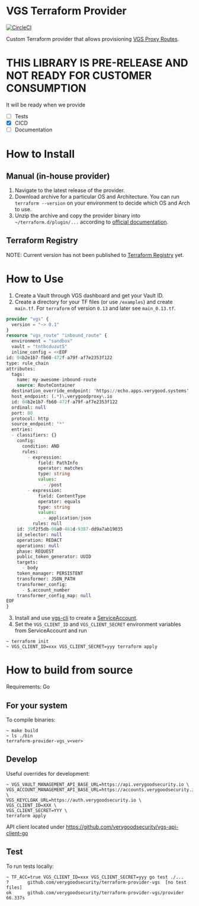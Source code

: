 # VGS Terraform Provider

[![CircleCI](https://circleci.com/gh/verygoodsecurity/terraform-provider-vgs.svg?style=svg&circle-token=8ae379e820e61ec6f8e8451ebaf5ed6958fa7c13)](https://circleci.com/gh/verygoodsecurity/terraform-provider-vgs)

Custom Terraform provider that allows provisioning [VGS Proxy Routes](https://www.verygoodsecurity.com/docs/guides/managing-your-routes).

# THIS LIBRARY IS PRE-RELEASE AND NOT READY FOR CUSTOMER CONSUMPTION

It will be ready when we provide

- [ ] Tests
- [x] CICD
- [ ] Documentation

# How to Install

## Manual (in-house provider)
1. Navigate to the latest release of the provider.
2. Download archive for a particular OS and Architecture. You can run `terraform --version` on your environment to decide which OS and Arch to use.
3. Unzip the archive and copy the provider binary into `~/terraform.d/plugin/...` according to [official documentation](https://www.terraform.io/docs/cloud/run/install-software.html#in-house-providers).

## Terraform Registry
NOTE: Current version has not been published to [Terraform Registry](https://registry.terraform.io/) yet.

# How to Use
1. Create a Vault through VGS dashboard and get your Vault ID.
2. Create a directory for your TF files (or use `/examples`) and create `main.tf`. For `terraform` of version `0.13` and later see `main_0.13.tf`.


```terraform
provider "vgs" {
  version = "~> 0.1"
}
resource "vgs_route" "inbound_route" {
  environment = "sandbox"
  vault = "tntbcduzut5"
  inline_config = <<EOF
id: 04b2e1b7-fb60-472f-a79f-af7e2353f122
type: rule_chain
attributes:
  tags:
    name: my-awesome-inbound-route
    source: RouteContainer
  destination_override_endpoint: 'https://echo.apps.verygood.systems'
  host_endpoint: (.*)\.verygoodproxy\.io
  id: 04b2e1b7-fb60-472f-a79f-af7e2353f122
  ordinal: null
  port: 80
  protocol: http
  source_endpoint: '*'
  entries:
  - classifiers: {}
    config:
      condition: AND
      rules:
        - expression:
            field: PathInfo
            operator: matches
            type: string
            values:
              - /post
        - expression:
            field: ContentType
            operator: equals
            type: string
            values:
              - application/json
          rules: null
    id: 39f2f5db-06a0-461d-9387-dd9a7ab19035
    id_selector: null
    operation: REDACT
    operations: null
    phase: REQUEST
    public_token_generator: UUID
    targets:
      - body
    token_manager: PERSISTENT
    transformer: JSON_PATH
    transformer_config:
      - $.account_number
    transformer_config_map: null
EOF
}
```
3. Install and use [vgs-cli](https://github.com/verygoodsecurity/vgs-cli) to create a [ServiceAccount](https://www.verygoodsecurity.com/docs/vgs-cli/service-account#create).
4. Set the `VGS_CLIENT_ID` and `VGS_CLIENT_SECRET` environment variables from ServiceAccount and run
```shell
~ terraform init
~ VGS_CLIENT_ID=xxx VGS_CLIENT_SECRET=yyy terraform apply
```

# How to build from source
Requirements: Go

## For your system
To compile binaries:
```shell
~ make build
~ ls ./bin
terraform-provider-vgs_v<ver>
```

## Develop
Useful overrides for development:
```shell
~ VGS_VAULT_MANAGEMENT_API_BASE_URL=https://api.verygoodsecurity.io \
VGS_ACCOUNT_MANAGEMENT_API_BASE_URL=https://accounts.verygoodsecurity.io \
VGS_KEYCLOAK_URL=https://auth.verygoodsecurity.io \
VGS_CLIENT_ID=XXX \
VGS_CLIENT_SECRET=YYY \
terraform apply
```

API client located under https://github.com/verygoodsecurity/vgs-api-client-go

## Test
To run tests locally:
```shell
~ TF_ACC=true VGS_CLIENT_ID=xxx VGS_CLIENT_SECRET=yyy go test ./...
?   	github.com/verygoodsecurity/terraform-provider-vgs	[no test files]
ok  	github.com/verygoodsecurity/terraform-provider-vgs/provider	66.337s
```